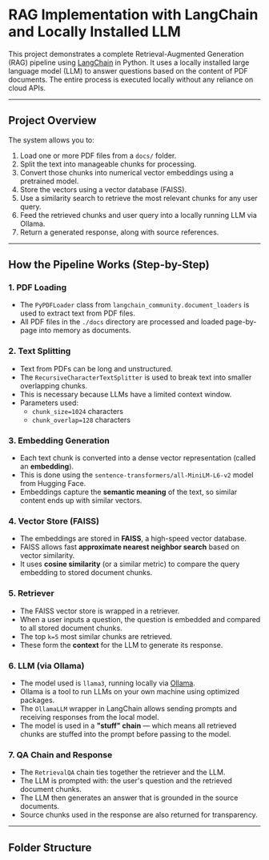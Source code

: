 # RAG Implementation with LangChain and Locally Installed LLM

This project demonstrates a complete Retrieval-Augmented Generation (RAG) pipeline using [LangChain](https://www.langchain.com/) in Python. It uses a locally installed large language model (LLM) to answer questions based on the content of PDF documents. The entire process is executed locally without any reliance on cloud APIs.

---

## Project Overview

The system allows you to:

1. Load one or more PDF files from a `docs/` folder.
2. Split the text into manageable chunks for processing.
3. Convert those chunks into numerical vector embeddings using a pretrained model.
4. Store the vectors using a vector database (FAISS).
5. Use a similarity search to retrieve the most relevant chunks for any user query.
6. Feed the retrieved chunks and user query into a locally running LLM via Ollama.
7. Return a generated response, along with source references.

---

## How the Pipeline Works (Step-by-Step)

### 1. PDF Loading

- The `PyPDFLoader` class from `langchain_community.document_loaders` is used to extract text from PDF files.
- All PDF files in the `./docs` directory are processed and loaded page-by-page into memory as documents.

### 2. Text Splitting

- Text from PDFs can be long and unstructured.
- The `RecursiveCharacterTextSplitter` is used to break text into smaller overlapping chunks.
- This is necessary because LLMs have a limited context window.
- Parameters used:
  - `chunk_size=1024` characters
  - `chunk_overlap=128` characters

### 3. Embedding Generation

- Each text chunk is converted into a dense vector representation (called an **embedding**).
- This is done using the `sentence-transformers/all-MiniLM-L6-v2` model from Hugging Face.
- Embeddings capture the **semantic meaning** of the text, so similar content ends up with similar vectors.

### 4. Vector Store (FAISS)

- The embeddings are stored in **FAISS**, a high-speed vector database.
- FAISS allows fast **approximate nearest neighbor search** based on vector similarity.
- It uses **cosine similarity** (or a similar metric) to compare the query embedding to stored document chunks.

### 5. Retriever

- The FAISS vector store is wrapped in a retriever.
- When a user inputs a question, the question is embedded and compared to all stored document chunks.
- The top `k=5` most similar chunks are retrieved.
- These form the **context** for the LLM to generate its response.

### 6. LLM (via Ollama)

- The model used is `llama3`, running locally via [Ollama](https://ollama.com).
- Ollama is a tool to run LLMs on your own machine using optimized packages.
- The `OllamaLLM` wrapper in LangChain allows sending prompts and receiving responses from the local model.
- The model is used in a **"stuff" chain** — which means all retrieved chunks are stuffed into the prompt before passing to the model.

### 7. QA Chain and Response

- The `RetrievalQA` chain ties together the retriever and the LLM.
- The LLM is prompted with: the user's question and the retrieved document chunks.
- The LLM then generates an answer that is grounded in the source documents.
- Source chunks used in the response are also returned for transparency.

---

## Folder Structure

